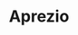 ---
title: "Aprezio"
url: /santo-domingo-este/aprezio-avenida-profesor-simon-orozco/
shop: Supermarkt
---
